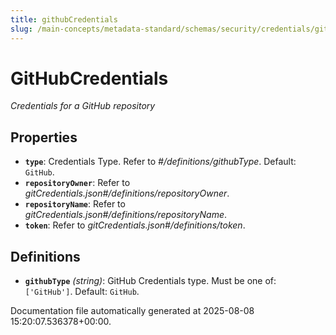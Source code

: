 ```yaml
---
title: githubCredentials
slug: /main-concepts/metadata-standard/schemas/security/credentials/githubcredentials
---
```


# GitHubCredentials

*Credentials for a GitHub repository*

## Properties

- **`type`**: Credentials Type. Refer to *#/definitions/githubType*. Default: `GitHub`.
- **`repositoryOwner`**: Refer to *gitCredentials.json#/definitions/repositoryOwner*.
- **`repositoryName`**: Refer to *gitCredentials.json#/definitions/repositoryName*.
- **`token`**: Refer to *gitCredentials.json#/definitions/token*.
## Definitions

- **`githubType`** *(string)*: GitHub Credentials type. Must be one of: `['GitHub']`. Default: `GitHub`.


Documentation file automatically generated at 2025-08-08 15:20:07.536378+00:00.
